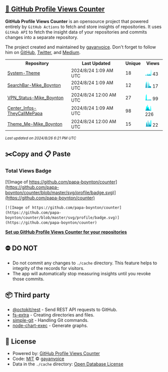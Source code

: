 ## [🚀 GitHub Profile Views Counter](https://github.com/gayanvoice/github-profile-views-counter)
**GitHub Profile Views Counter** is an opensource project that powered entirely by  `GitHub Actions` to fetch and store insights of repositories.
It uses `GitHub API` to fetch the insight data of your repositories and commits changes into a separate repository.

The project created and maintained by [gayanvoice](https://github.com/gayanvoice). Don't forget to follow him on [GitHub](https://github.com/gayanvoice), [Twitter](https://twitter.com/gayanvoice), and [Medium](https://gayanvoice.medium.com/).

<table>
	<tr>
		<th>
			Repository
		</th>
		<th>
			Last Updated
		</th>
		<th>
			Unique
		</th>
		<th>
			Views
		</th>
	</tr>
	<tr>
		<td>
			<a href="https://github.com/papa-boynton/counter/tree/master/readme/520295942/year.md">
				System-Theme
			</a>
		</td>
		<td>
			2024/8/24 1:09 AM UTC
		</td>
		<td>
			18
		</td>
		<td>
			<img alt="Response time graph" src="https://github.com/papa-boynton/counter/raw/master/graph/520295942/small/year.png" height="20"> 43
		</td>
	</tr>
	<tr>
		<td>
			<a href="https://github.com/papa-boynton/counter/tree/master/readme/490698767/year.md">
				SearchBar-Mike_Boynton
			</a>
		</td>
		<td>
			2024/8/24 1:09 AM UTC
		</td>
		<td>
			12
		</td>
		<td>
			<img alt="Response time graph" src="https://github.com/papa-boynton/counter/raw/master/graph/490698767/small/year.png" height="20"> 17
		</td>
	</tr>
	<tr>
		<td>
			<a href="https://github.com/papa-boynton/counter/tree/master/readme/584236136/year.md">
				VPN_Status-Mike_Boynton
			</a>
		</td>
		<td>
			2024/8/24 12:00 AM UTC
		</td>
		<td>
			27
		</td>
		<td>
			<img alt="Response time graph" src="https://github.com/papa-boynton/counter/raw/master/graph/584236136/small/year.png" height="20"> 99
		</td>
	</tr>
	<tr>
		<td>
			<a href="https://github.com/papa-boynton/counter/tree/master/readme/685756151/year.md">
				Center_Infos-TheyCallMePapa
			</a>
		</td>
		<td>
			2024/8/24 1:09 AM UTC
		</td>
		<td>
			98
		</td>
		<td>
			<img alt="Response time graph" src="https://github.com/papa-boynton/counter/raw/master/graph/685756151/small/year.png" height="20"> 226
		</td>
	</tr>
	<tr>
		<td>
			<a href="https://github.com/papa-boynton/counter/tree/master/readme/564028308/year.md">
				Theme_Me-Mike_Boynton
			</a>
		</td>
		<td>
			2024/8/24 12:00 AM UTC
		</td>
		<td>
			15
		</td>
		<td>
			<img alt="Response time graph" src="https://github.com/papa-boynton/counter/raw/master/graph/564028308/small/year.png" height="20"> 22
		</td>
	</tr>
</table>

<small><i>Last updated on 2024/8/26 6:21 PM UTC</i></small>

## ✂️Copy and 📋 Paste
### Total Views Badge
[![Image of https://github.com/papa-boynton/counter](https://github.com/papa-boynton/counter/blob/master/svg/profile/badge.svg)](https://github.com/papa-boynton/counter)

```readme
[![Image of https://github.com/papa-boynton/counter](https://github.com/papa-boynton/counter/blob/master/svg/profile/badge.svg)](https://github.com/papa-boynton/counter)
```
[**Set up GitHub Profile Views Counter for your repositories**](https://github.com/gayanvoice/github-profile-views-counter)
## ⛔ DO NOT
- Do not commit any changes to `./cache` directory. This feature helps to integrity of the records for visitors.
- The app will automatically stop measuring insights until you revoke those commits.
## 📦 Third party

- [@octokit/rest](https://www.npmjs.com/package/@octokit/rest) - Send REST API requests to GitHub.
- [fs-extra](https://www.npmjs.com/package/fs-extra) - Creating directories and files.
- [simple-git](https://www.npmjs.com/package/simple-git) - Handling Git commands.
- [node-chart-exec](https://www.npmjs.com/package/node-chart-exec) - Generate graphs.
## 📄 License
- Powered by: [GitHub Profile Views Counter](https://github.com/gayanvoice/github-profile-views-counter)
- Code: [MIT](./LICENSE) © [gayanvoice](https://github.com/gayanvoice)
- Data in the `./cache` directory: [Open Database License](https://opendatacommons.org/licenses/odbl/1-0/)